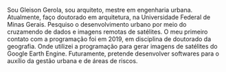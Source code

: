 Sou Gleison Gerola, sou arquiteto, mestre em engenharia urbana. 
Atualmente, faço doutorado em arquitetura, na Universidade Federal de Minas Gerais.
Pesquiso o desenvolvimento urbano por meio do cruzamendo de dados e imagens remotas de satélites.
O meu primeiro contato com a programação foi em 2019, em disciplina de doutorado da geografia. Onde utilizei a programação para gerar 
imagens de satélites do Google Earth Engine.
Futuramente, pretende desenvolver softwares para o auxílio da gestão urbana e de áreas de riscos.
